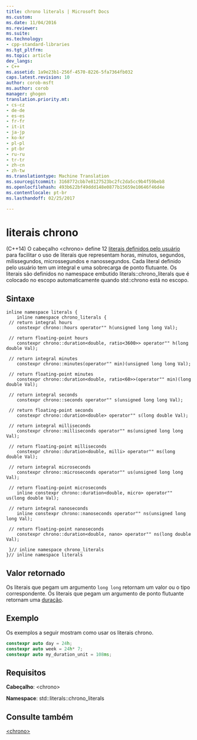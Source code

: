 ```yaml
---
title: chrono literals | Microsoft Docs
ms.custom: 
ms.date: 11/04/2016
ms.reviewer: 
ms.suite: 
ms.technology:
- cpp-standard-libraries
ms.tgt_pltfrm: 
ms.topic: article
dev_langs:
- C++
ms.assetid: 1a9e23b1-256f-4570-8226-5fa7364fb032
caps.latest.revision: 10
author: corob-msft
ms.author: corob
manager: ghogen
translation.priority.mt:
- cs-cz
- de-de
- es-es
- fr-fr
- it-it
- ja-jp
- ko-kr
- pl-pl
- pt-br
- ru-ru
- tr-tr
- zh-cn
- zh-tw
ms.translationtype: Machine Translation
ms.sourcegitcommit: 3168772cbb7e8127523bc2fc2da5cc9b4f59beb8
ms.openlocfilehash: 493b622bf49ddd148e0877b15659e10646f46d4e
ms.contentlocale: pt-br
ms.lasthandoff: 02/25/2017

---
```

# <a name="chrono-literals"></a>literais chrono
(C++14) O cabeçalho \<chrono> define 12 [literais definidos pelo usuário](../cpp/user-defined-literals-cpp.md) para facilitar o uso de literais que representam horas, minutos, segundos, milissegundos, microssegundos e nanossegundos. Cada literal definido pelo usuário tem um integral e uma sobrecarga de ponto flutuante. Os literais são definidos no namespace embutido literals::chrono_literals que é colocado no escopo automaticamente quando std::chrono está no escopo.  
  
## <a name="syntax"></a>Sintaxe  
  
```  
inline namespace literals {  
    inline namespace chrono_literals {  
 // return integral hours  
    constexpr chrono::hours operator"" h(unsigned long long Val);

 // return floating-point hours  
    constexpr chrono::duration<double, ratio<3600>> operator"" h(long double Val);

 // return integral minutes  
    constexpr chrono::minutes(operator"" min)(unsigned long long Val);

 // return floating-point minutes  
    constexpr chrono::duration<double, ratio<60>>(operator"" min)(long double Val);

 // return integral seconds  
    constexpr chrono::seconds operator"" s(unsigned long long Val);

 // return floating-point seconds  
    constexpr chrono::duration<double> operator"" s(long double Val);

 // return integral milliseconds  
    constexpr chrono::milliseconds operator"" ms(unsigned long long Val);

 // return floating-point milliseconds  
    constexpr chrono::duration<double, milli> operator"" ms(long double Val);

 // return integral microseconds      
    constexpr chrono::microseconds operator"" us(unsigned long long Val);

 // return floating-point microseconds  
    inline constexpr chrono::duration<double, micro> operator"" us(long double Val);

 // return integral nanoseconds  
    inline constexpr chrono::nanoseconds operator"" ns(unsigned long long Val);

 // return floating-point nanoseconds  
    constexpr chrono::duration<double, nano> operator"" ns(long double Val);

 }// inline namespace chrono_literals  
}// inline namespace literals  
```  
  
## <a name="return-value"></a>Valor retornado  
 Os literais que pegam um argumento `long long` retornam um valor ou o tipo correspondente. Os literais que pegam um argumento de ponto flutuante retornam uma [duração](../standard-library/duration-class.md).  
  
## <a name="example"></a>Exemplo  
 Os exemplos a seguir mostram como usar os literais chrono.  
  
```cpp  
constexpr auto day = 24h;  
constexpr auto week = 24h* 7;  
constexpr auto my_duration_unit = 108ms;  
```  
  
## <a name="requirements"></a>Requisitos  
 **Cabeçalho**: \<chrono>  
  
 **Namespace**: std::literals::chrono_literals  
  
## <a name="see-also"></a>Consulte também  
 [\<chrono>](../standard-library/chrono.md)


